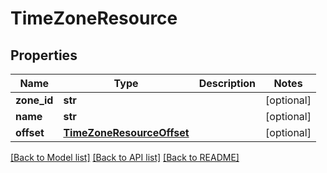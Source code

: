 # TimeZoneResource

## Properties
Name | Type | Description | Notes
------------ | ------------- | ------------- | -------------
**zone_id** | **str** |  | [optional] 
**name** | **str** |  | [optional] 
**offset** | [**TimeZoneResourceOffset**](TimeZoneResourceOffset.md) |  | [optional] 

[[Back to Model list]](../README.md#documentation-for-models) [[Back to API list]](../README.md#documentation-for-api-endpoints) [[Back to README]](../README.md)


